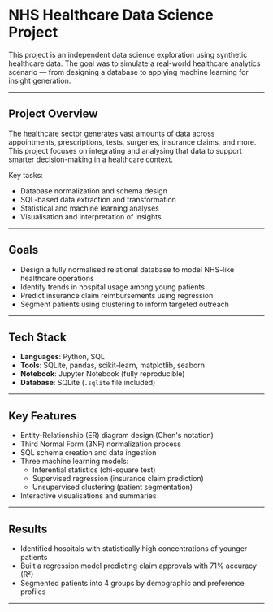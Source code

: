 # NHS Healthcare Data Science Project

This project is an independent data science exploration using synthetic healthcare data. The goal was to simulate a real-world healthcare analytics scenario — from designing a database to applying machine learning for insight generation. 

---

##  Project Overview

The healthcare sector generates vast amounts of data across appointments, prescriptions, tests, surgeries, insurance claims, and more. This project focuses on integrating and analysing that data to support smarter decision-making in a healthcare context.

Key tasks:
- Database normalization and schema design
- SQL-based data extraction and transformation
- Statistical and machine learning analyses
- Visualisation and interpretation of insights

---

##  Goals

- Design a fully normalised relational database to model NHS-like healthcare operations
- Identify trends in hospital usage among young patients
- Predict insurance claim reimbursements using regression
- Segment patients using clustering to inform targeted outreach

---

##  Tech Stack

- **Languages**: Python, SQL
- **Tools**: SQLite, pandas, scikit-learn, matplotlib, seaborn
- **Notebook**: Jupyter Notebook (fully reproducible)
- **Database**: SQLite (`.sqlite` file included)

---

##  Key Features

- Entity-Relationship (ER) diagram design (Chen's notation)
- Third Normal Form (3NF) normalization process
- SQL schema creation and data ingestion
- Three machine learning models:
  - Inferential statistics (chi-square test)
  - Supervised regression (insurance claim prediction)
  - Unsupervised clustering (patient segmentation)
- Interactive visualisations and summaries

---

##  Results 

- Identified hospitals with statistically high concentrations of younger patients
- Built a regression model predicting claim approvals with 71% accuracy (R²)
- Segmented patients into 4 groups by demographic and preference profiles

---
